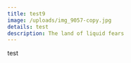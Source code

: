 ```yaml
---
title: test9
image: /uploads/img_9057-copy.jpg
details: test
description: The land of liquid fears
---
```

test